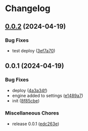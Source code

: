 # Changelog

## [0.0.2](https://github.com/ksv90/credit-calculator/compare/v0.0.1...v0.0.2) (2024-04-19)


### Bug Fixes

* test deploy ([3ef7a70](https://github.com/ksv90/credit-calculator/commit/3ef7a70ae487eec6c205e18cb4128f6a33e0b96e))

## 0.0.1 (2024-04-19)


### Bug Fixes

* deploy ([4a3a34f](https://github.com/ksv90/credit-calculator/commit/4a3a34f618a733892b9bffd17d6293c5c47ab260))
* engine added to settings ([e1489a7](https://github.com/ksv90/credit-calculator/commit/e1489a76a20e2bea4c363fd895d066251282b01f))
* init ([8f85cbe](https://github.com/ksv90/credit-calculator/commit/8f85cbe8192ec7946ffd37d9e0a9a4358980b35f))


### Miscellaneous Chores

* release 0.0.1 ([edc263e](https://github.com/ksv90/credit-calculator/commit/edc263ebf66a8b2647d39090137abe002249210d))
